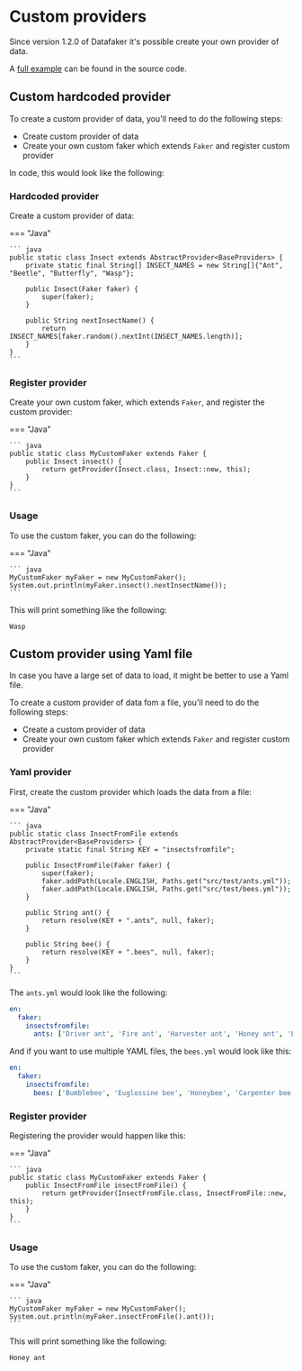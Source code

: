 # Custom providers

Since version 1.2.0 of Datafaker it's possible create your own provider of data.

A [full example](https://github.com/datafaker-net/datafaker/blob/main/src/test/java/net/datafaker/CustomFakerTest.java) can be found in the source code.


## Custom hardcoded provider

To create a custom provider of data, you'll need to do the following steps:

* Create custom provider of data
* Create your own custom faker which extends `Faker` and register custom provider

In code, this would look like the following:

### Hardcoded provider

Create a custom provider of data:

=== "Java"

    ``` java
    public static class Insect extends AbstractProvider<BaseProviders> {
        private static final String[] INSECT_NAMES = new String[]{"Ant", "Beetle", "Butterfly", "Wasp"};

        public Insect(Faker faker) {
            super(faker);
        }

        public String nextInsectName() {
            return INSECT_NAMES[faker.random().nextInt(INSECT_NAMES.length)];
        }
    }
    ```


### Register provider

Create your own custom faker, which extends `Faker`, and register the custom provider:

=== "Java"

    ``` java
    public static class MyCustomFaker extends Faker {
        public Insect insect() {
            return getProvider(Insect.class, Insect::new, this);
        }
    }
    ```

### Usage

To use the custom faker, you can do the following:

=== "Java"

    ``` java
    MyCustomFaker myFaker = new MyCustomFaker();
    System.out.println(myFaker.insect().nextInsectName());
    ```

This will print something like the following:

```
Wasp
```

## Custom provider using Yaml file

In case you have a large set of data to load, it might be better to use a Yaml file.

To create a custom provider of data fom a file, you'll need to do the following steps:

* Create a custom provider of data
* Create your own custom faker which extends `Faker` and register custom provider

### Yaml provider

First, create the custom provider which loads the data from a file:

=== "Java"

    ``` java
    public static class InsectFromFile extends AbstractProvider<BaseProviders> {
        private static final String KEY = "insectsfromfile";
        
        public InsectFromFile(Faker faker) {
            super(faker);
            faker.addPath(Locale.ENGLISH, Paths.get("src/test/ants.yml"));
            faker.addPath(Locale.ENGLISH, Paths.get("src/test/bees.yml"));
        }

        public String ant() {
            return resolve(KEY + ".ants", null, faker);
        }

        public String bee() {
            return resolve(KEY + ".bees", null, faker);
        }
    }
    ```

The `ants.yml` would look like the following:

```yaml
en:
  faker:
    insectsfromfile:
      ants: ['Driver ant', 'Fire ant', 'Harvester ant', 'Honey ant', 'Leafcutter ant', 'Sahara desert ant']
```

And if you want to use multiple YAML files, the `bees.yml` would look like this:

```yaml
en:
  faker:
    insectsfromfile:
      bees: ['Bumblebee', 'Euglossine bee', 'Honeybee', 'Carpenter bee', 'Leaf-cutter bee', 'Mining bee']
```


### Register provider

Registering the provider would happen like this:

=== "Java"

    ``` java
    public static class MyCustomFaker extends Faker {
        public InsectFromFile insectFromFile() {
            return getProvider(InsectFromFile.class, InsectFromFile::new, this);
        }
    }
    ```

### Usage

To use the custom faker, you can do the following:

=== "Java"

    ``` java
    MyCustomFaker myFaker = new MyCustomFaker();
    System.out.println(myFaker.insectFromFile().ant());
    ```

This will print something like the following:

```
Honey ant
```

